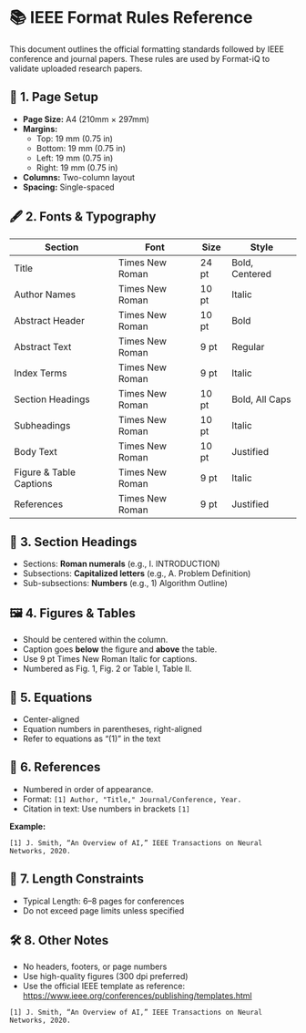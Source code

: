 # 📚 IEEE Format Rules Reference

This document outlines the official formatting standards followed by IEEE conference and journal papers. These rules are used by Format-iQ to validate uploaded research papers.

## 📐 1. Page Setup

- **Page Size:** A4 (210mm × 297mm)
- **Margins:**
  - Top: 19 mm (0.75 in)
  - Bottom: 19 mm (0.75 in)
  - Left: 19 mm (0.75 in)
  - Right: 19 mm (0.75 in)
- **Columns:** Two-column layout
- **Spacing:** Single-spaced

## 🖋️ 2. Fonts & Typography

| Section            | Font              | Size   | Style      |
|--------------------|-------------------|--------|------------|
| Title              | Times New Roman   | 24 pt  | Bold, Centered |
| Author Names       | Times New Roman   | 10 pt  | Italic |
| Abstract Header    | Times New Roman   | 10 pt  | Bold |
| Abstract Text      | Times New Roman   | 9 pt   | Regular |
| Index Terms        | Times New Roman   | 9 pt   | Italic |
| Section Headings   | Times New Roman   | 10 pt  | Bold, All Caps |
| Subheadings        | Times New Roman   | 10 pt  | Italic |
| Body Text          | Times New Roman   | 10 pt  | Justified |
| Figure & Table Captions | Times New Roman | 9 pt | Italic |
| References         | Times New Roman   | 9 pt   | Justified |

## 🔢 3. Section Headings

- Sections: **Roman numerals** (e.g., I. INTRODUCTION)
- Subsections: **Capitalized letters** (e.g., A. Problem Definition)
- Sub-subsections: **Numbers** (e.g., 1) Algorithm Outline)

## 🖼️ 4. Figures & Tables

- Should be centered within the column.
- Caption goes **below** the figure and **above** the table.
- Use 9 pt Times New Roman Italic for captions.
- Numbered as Fig. 1, Fig. 2 or Table I, Table II.

## 📑 5. Equations

- Center-aligned
- Equation numbers in parentheses, right-aligned
- Refer to equations as “(1)” in the text

## 🔗 6. References

- Numbered in order of appearance.
- Format: `[1] Author, "Title," Journal/Conference, Year.`
- Citation in text: Use numbers in brackets `[1]`

**Example:**
```text
[1] J. Smith, “An Overview of AI,” IEEE Transactions on Neural Networks, 2020.
```

## 📏 7. Length Constraints

- Typical Length: 6–8 pages for conferences
- Do not exceed page limits unless specified

## 🛠️ 8. Other Notes

- No headers, footers, or page numbers
- Use high-quality figures (300 dpi preferred)
- Use the official IEEE template as reference:
https://www.ieee.org/conferences/publishing/templates.html
```text
[1] J. Smith, “An Overview of AI,” IEEE Transactions on Neural Networks, 2020.
